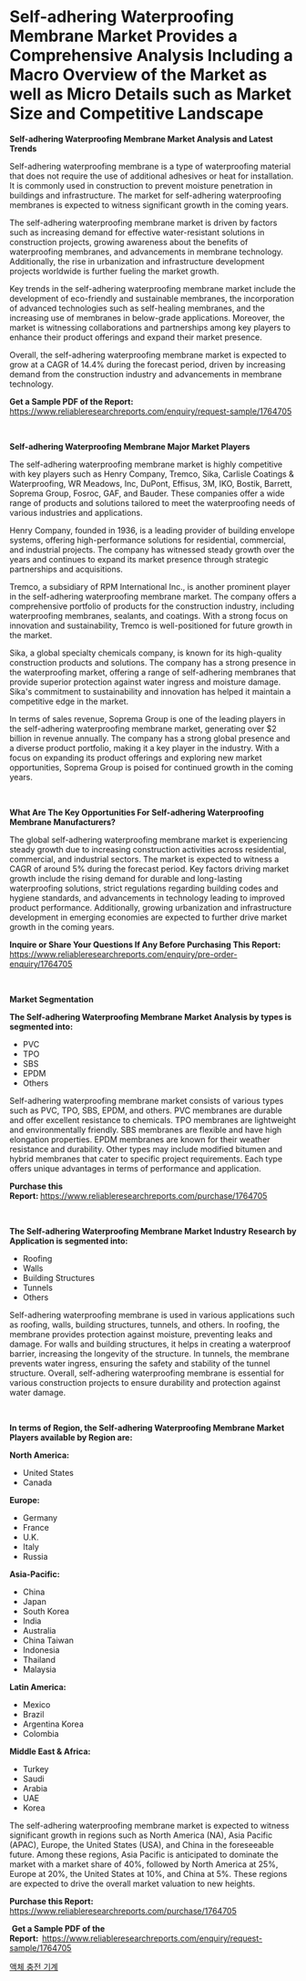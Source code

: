 <p><h1>Self-adhering Waterproofing Membrane Market Provides a Comprehensive Analysis Including a Macro Overview of the Market as well as Micro Details such as Market Size and Competitive Landscape</h1></p><p><strong>Self-adhering Waterproofing Membrane Market Analysis and Latest Trends</strong></p>
<p><p>Self-adhering waterproofing membrane is a type of waterproofing material that does not require the use of additional adhesives or heat for installation. It is commonly used in construction to prevent moisture penetration in buildings and infrastructure. The market for self-adhering waterproofing membranes is expected to witness significant growth in the coming years.</p><p>The self-adhering waterproofing membrane market is driven by factors such as increasing demand for effective water-resistant solutions in construction projects, growing awareness about the benefits of waterproofing membranes, and advancements in membrane technology. Additionally, the rise in urbanization and infrastructure development projects worldwide is further fueling the market growth.</p><p>Key trends in the self-adhering waterproofing membrane market include the development of eco-friendly and sustainable membranes, the incorporation of advanced technologies such as self-healing membranes, and the increasing use of membranes in below-grade applications. Moreover, the market is witnessing collaborations and partnerships among key players to enhance their product offerings and expand their market presence.</p><p>Overall, the self-adhering waterproofing membrane market is expected to grow at a CAGR of 14.4% during the forecast period, driven by increasing demand from the construction industry and advancements in membrane technology.</p></p>
<p><strong>Get a Sample PDF of the Report:&nbsp;</strong> <a href="https://www.reliableresearchreports.com/enquiry/request-sample/1764705">https://www.reliableresearchreports.com/enquiry/request-sample/1764705</a></p>
<p>&nbsp;</p>
<p><strong>Self-adhering Waterproofing Membrane Major Market Players</strong></p>
<p><p>The self-adhering waterproofing membrane market is highly competitive with key players such as Henry Company, Tremco, Sika, Carlisle Coatings & Waterproofing, WR Meadows, Inc, DuPont, Effisus, 3M, IKO, Bostik, Barrett, Soprema Group, Fosroc, GAF, and Bauder. These companies offer a wide range of products and solutions tailored to meet the waterproofing needs of various industries and applications.</p><p>Henry Company, founded in 1936, is a leading provider of building envelope systems, offering high-performance solutions for residential, commercial, and industrial projects. The company has witnessed steady growth over the years and continues to expand its market presence through strategic partnerships and acquisitions.</p><p>Tremco, a subsidiary of RPM International Inc., is another prominent player in the self-adhering waterproofing membrane market. The company offers a comprehensive portfolio of products for the construction industry, including waterproofing membranes, sealants, and coatings. With a strong focus on innovation and sustainability, Tremco is well-positioned for future growth in the market.</p><p>Sika, a global specialty chemicals company, is known for its high-quality construction products and solutions. The company has a strong presence in the waterproofing market, offering a range of self-adhering membranes that provide superior protection against water ingress and moisture damage. Sika's commitment to sustainability and innovation has helped it maintain a competitive edge in the market.</p><p>In terms of sales revenue, Soprema Group is one of the leading players in the self-adhering waterproofing membrane market, generating over $2 billion in revenue annually. The company has a strong global presence and a diverse product portfolio, making it a key player in the industry. With a focus on expanding its product offerings and exploring new market opportunities, Soprema Group is poised for continued growth in the coming years.</p></p>
<p>&nbsp;</p>
<p><strong>What Are The Key Opportunities For Self-adhering Waterproofing Membrane Manufacturers?</strong></p>
<p><p>The global self-adhering waterproofing membrane market is experiencing steady growth due to increasing construction activities across residential, commercial, and industrial sectors. The market is expected to witness a CAGR of around 5% during the forecast period. Key factors driving market growth include the rising demand for durable and long-lasting waterproofing solutions, strict regulations regarding building codes and hygiene standards, and advancements in technology leading to improved product performance. Additionally, growing urbanization and infrastructure development in emerging economies are expected to further drive market growth in the coming years.</p></p>
<p><strong>Inquire or Share Your Questions If Any Before Purchasing This Report:</strong> <a href="https://www.reliableresearchreports.com/enquiry/pre-order-enquiry/1764705">https://www.reliableresearchreports.com/enquiry/pre-order-enquiry/1764705</a></p>
<p>&nbsp;</p>
<p><strong>Market Segmentation</strong></p>
<p><strong>The Self-adhering Waterproofing Membrane Market Analysis by types is segmented into:</strong></p>
<p><ul><li>PVC</li><li>TPO</li><li>SBS</li><li>EPDM</li><li>Others</li></ul></p>
<p><p>Self-adhering waterproofing membrane market consists of various types such as PVC, TPO, SBS, EPDM, and others. PVC membranes are durable and offer excellent resistance to chemicals. TPO membranes are lightweight and environmentally friendly. SBS membranes are flexible and have high elongation properties. EPDM membranes are known for their weather resistance and durability. Other types may include modified bitumen and hybrid membranes that cater to specific project requirements. Each type offers unique advantages in terms of performance and application.</p></p>
<p><strong>Purchase this Report:&nbsp;</strong><a href="https://www.reliableresearchreports.com/purchase/1764705">https://www.reliableresearchreports.com/purchase/1764705</a></p>
<p>&nbsp;</p>
<p><strong>The Self-adhering Waterproofing Membrane Market Industry Research by Application is segmented into:</strong></p>
<p><ul><li>Roofing</li><li>Walls</li><li>Building Structures</li><li>Tunnels</li><li>Others</li></ul></p>
<p><p>Self-adhering waterproofing membrane is used in various applications such as roofing, walls, building structures, tunnels, and others. In roofing, the membrane provides protection against moisture, preventing leaks and damage. For walls and building structures, it helps in creating a waterproof barrier, increasing the longevity of the structure. In tunnels, the membrane prevents water ingress, ensuring the safety and stability of the tunnel structure. Overall, self-adhering waterproofing membrane is essential for various construction projects to ensure durability and protection against water damage.</p></p>
<p>&nbsp;</p>
<p><strong>In terms of Region, the Self-adhering Waterproofing Membrane Market Players available by Region are:</strong></p>
<p>
    <p> <strong> North America: </strong>
        <ul>
            <li>United States</li>
            <li>Canada</li>
        </ul>
        </p> 
    <p> <strong> Europe: </strong>
        <ul>
            <li>Germany</li>
            <li>France</li>
            <li>U.K.</li>
            <li>Italy</li>
            <li>Russia</li>
        </ul>
        </p> 
    <p> <strong> Asia-Pacific: </strong>
        <ul>
            <li>China</li>
            <li>Japan</li>
            <li>South Korea</li>
            <li>India</li>
            <li>Australia</li>
            <li>China Taiwan</li>
            <li>Indonesia</li>
            <li>Thailand</li>
            <li>Malaysia</li>
        </ul>
        </p> 
    <p> <strong> Latin America: </strong>
        <ul>
            <li>Mexico</li>
            <li>Brazil</li>
            <li>Argentina Korea</li>
            <li>Colombia</li>
        </ul>
        </p> 
    <p> <strong> Middle East & Africa: </strong>
        <ul>
            <li>Turkey</li>
            <li>Saudi</li>
            <li>Arabia</li>
            <li>UAE</li>
            <li>Korea</li>
        </ul>
    </p>
    </p>
<p><p>The self-adhering waterproofing membrane market is expected to witness significant growth in regions such as North America (NA), Asia Pacific (APAC), Europe, the United States (USA), and China in the foreseeable future. Among these regions, Asia Pacific is anticipated to dominate the market with a market share of 40%, followed by North America at 25%, Europe at 20%, the United States at 10%, and China at 5%. These regions are expected to drive the overall market valuation to new heights.</p></p>
<p><strong>Purchase this Report: </strong><a href="https://www.reliableresearchreports.com/purchase/1764705">https://www.reliableresearchreports.com/purchase/1764705</a></p>
<p>&nbsp;<strong>Get a Sample PDF of the Report:&nbsp;&nbsp;</strong><a href="https://www.reliableresearchreports.com/enquiry/request-sample/1764705">https://www.reliableresearchreports.com/enquiry/request-sample/1764705</a></p>
<p><strong></strong></p>
<p><p><a href="https://github.com/crfsywufhm81415/Market-Research-Report-List-1/blob/main/7713183372.md">액체 충전 기계</a></p></p>